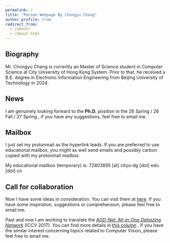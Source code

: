 ```yaml
---
permalink: /
title: "Person Webpage By Chongyu Chang"
author_profile: true
redirect_from: 
  - /about/
  - /about.html
---
```


## Biography

Mr. Chongyu Chang is currently an Master of Science student in Computer Science at City University of Hong Kong System. Prior to that, he received a B.E. degree in Electronic Information Engineering from Beijing University of Technology in 2024.

## News

I am genuinely looking forward to the **Ph.D.** position in the 26 Spring / 26 Fall / 27 Spring , if you have any suggestions, feel free to email me.

## Mailbox 

I just set my protonmail as the hyperlink leads. If you are preferred to use educational mailbox, you might as well send emails and possibly carbon copied with my protonmail mailbox.

My educational mailbox (temporary) is: 72403895 [at] cityu-dg [dot] edu [dot] cn

## Call for collaboration

Now I have some ideas in consideration. You can visit them at [here](/ideas). If you have some inspiration, suggestions or comprehension, please feel free to email me.

Past and now I am working to translate the [*AOD-Net: All-in-One Dehazing Network*](https://ieeexplore.ieee.org/document/8237773/) (ICCV 2017). You can find more details in [this column](/translations) . If you have the similar interest concerning topics related to Computer Vision, please feel free to email me.